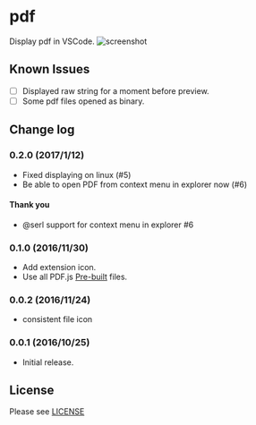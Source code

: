 # pdf

Display pdf in VSCode.
![screenshot](https://raw.githubusercontent.com/tomoki1207/vscode-pdfviewer/images/screenshot.png)

## Known Issues

- [ ] Displayed raw string for a moment before preview.
- [ ] Some pdf files opened as binary.

## Change log

### 0.2.0 (2017/1/12)

- Fixed displaying on linux (#5)
- Be able to open PDF from context menu in explorer now (#6)

#### Thank you
- @serl support for context menu in explorer #6

### 0.1.0 (2016/11/30)

- Add extension icon.
- Use all PDF.js [Pre-built](https://mozilla.github.io/pdf.js/getting_started/#download) files.

### 0.0.2 (2016/11/24)

- consistent file icon

### 0.0.1 (2016/10/25)

- Initial release.

## License
Please see [LICENSE](https://github.com/tomoki1207/vscode-pdfviewer/blob/master/./LICENSE)
